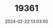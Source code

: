 ---
title: "19361"
category: "Rattus andamanensis"
draft: false
date: 2024-02-22 13:03:50
languages:
  English: ["Sikkim Rat", "Indochinese Forest Rat"]
---